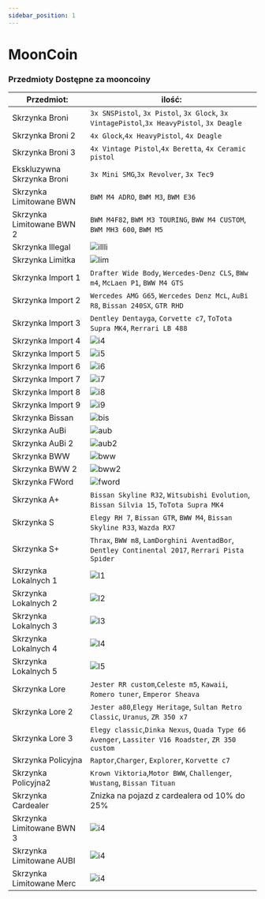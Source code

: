 ```yaml
---
sidebar_position: 1
---
```

# MoonCoin

### Przedmioty Dostępne za mooncoiny


| Przedmiot:                    | ilość: | 
|-------------------------------|-----------|
| Skrzynka Broni                | `3x SNSPistol`, `3x Pistol`, `3x Glock`, `3x VintagePistol`,`3x HeavyPistol`, `3x Deagle` |
| Skrzynka Broni 2              | `4x Glock`,`4x HeavyPistol`, `4x Deagle` |
| Skrzynka Broni 3              | `4x Vintage Pistol`,`4x Beretta`, `4x Ceramic pistol`  |
| Ekskluzywna Skrzynka Broni    | `3x Mini SMG`,`3x Revolver`, `3x Tec9`  |
| Skrzynka Limitowane BWN       | `BWM M4 ADRO`, `BWM M3`, `BWM E36`|
| Skrzynka Limitowane BWN 2     | `BWM M4F82`, `BWM M3 TOURING`, `BWW M4 CUSTOM`, `BWM MH3 600`, `BWM M5`|
| Skrzynka Illegal              | ![illli](/img/limitki_illegal.jpg)|
| Skrzynka Limitka              | ![lim](/img/limitki.jpg)|
| Skrzynka Import 1             | `Drafter Wide Body`, `Wercedes-Denz CLS`, `BWw m4`, `McLaen P1`, `BWW M4 GTS`|
| Skrzynka Import 2             | `Wercedes AMG G65`, `Wercedes Denz McL`, `AuBi R8`, `Bissan 240SX`, `GTR RHD`|
| Skrzynka Import 3             | `Dentley Dentayga`, `Corvette c7`, `ToTota Supra MK4`, `Rerrari LB 488`|
| Skrzynka Import 4             | ![i4](/img/import4.jpg)|
| Skrzynka Import 5             | ![i5](/img/import5.jpg)|
| Skrzynka Import 6             | ![i6](/img/import6.jpg)|
| Skrzynka Import 7             | ![i7](/img/import7.jpg)|
| Skrzynka Import 8             | ![i8](/img/import8.jpg)|
| Skrzynka Import 9             | ![i9](/img/importy9.png)|
| Skrzynka Bissan               | ![bis](/img/nissanbox.jpg)|
| Skrzynka AuBi                 | ![aub](/img/audibox.jpg)|
| Skrzynka AuBi 2               | ![aub2](/img/audi2box.jpg)|
| Skrzynka BWW                  | ![bww](/img/bmwbox.jpg)|
| Skrzynka BWW 2                | ![bww2](/img/bmw2box.jpg)|
| Skrzynka FWord                | ![fword](/img/fordbox.jpg)|
| Skrzynka A+                   | `Bissan Skyline R32`, `Witsubishi Evolution`, `Bissan Silvia 15`, `ToTota Supra MK4`|
| Skrzynka S                    | `Elegy RH 7`, `Bissan GTR`, `BWW M4`, `Bissan Skyline R33`, `Wazda RX7`|
| Skrzynka S+                   | `Thrax`, `BWW m8`, `LamDorghini AventadBor`, `Dentley Continental 2017`, `Rerrari Pista Spider`|
| Skrzynka Lokalnych 1          | ![l1](/img/local1.jpg)|
| Skrzynka Lokalnych 2          | ![l2](/img/local2.jpg)|
| Skrzynka Lokalnych 3          | ![l3](/img/local3.jpg)|
| Skrzynka Lokalnych 4          | ![l4](/img/local4.jpg)|
| Skrzynka Lokalnych 5          | ![l5](/img/local5.jpg)|
| Skrzynka Lore                 | `Jester RR custom`,`Celeste m5`, `Kawaii`, `Romero tuner`, `Emperor Sheava`|
| Skrzynka Lore 2               | `Jester a80`,`Elegy Heritage`, `Sultan Retro Classic`, `Uranus`, `ZR 350 x7`|
| Skrzynka Lore 3               | `Elegy classic`,`Dinka Nexus`, `Quada Type 66 Avenger`, `Lassiter V16 Roadster`, `ZR 350 custom`|
| Skrzynka Policyjna            | `Raptor`,`Charger`, `Explorer`, `Korvette c7`|
| Skrzynka Policyjna2           | `Krown Viktoria`,`Motor BWW`, `Challenger`, `Wustang`, `Bissan Tituan`|
| Skrzynka Cardealer            |  Znizka na pojazd z cardealera od 10% do 25% |
| Skrzynka Limitowane BWN 3     | ![i4](/img/limitkabmw3.jpg)|
| Skrzynka Limitowane AUBI      | ![i4](/img/limitkaaudi.jpg)|
| Skrzynka Limitowane Merc      | ![i4](/img/limitkamerc.jpg)|




<!-- | Stół do Craftingu Dodatki|    100 zł  |   Dodatki do broni / Stół traci 1% wytrzymałości przy każdym craftowaniu   |
| Stół do Craftingu Broni|    100 zł  |    Stół traci 1% wytrzymałości przy każdym craftowaniu   | -->
